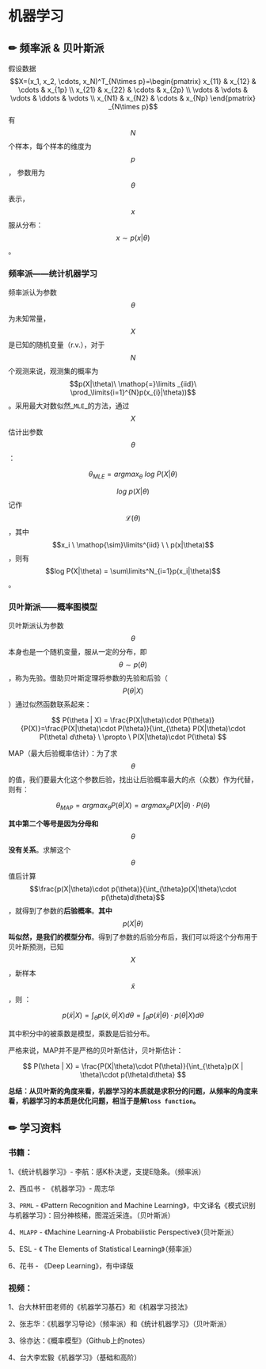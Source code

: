 # 机器学习

## ✏ 频率派 & 贝叶斯派

假设数据 $$X=(x_1, x_2, \cdots, x_N)^T_{N\times p}=\begin{pmatrix}  x_{11} & x_{12} & \cdots & x_{1p} \\  x_{21} & x_{22} & \cdots & x_{2p} \\ \vdots & \vdots & \vdots & \ddots & \vdots \\ x_{N1} & x_{N2} & \cdots & x_{Np} \end{pmatrix} _{N\times p}$$ 有 $$N$$ 个样本，每个样本的维度为 $$p$$ ， 参数用为 $$\theta$$ 表示， $$x$$ 服从分布： $$x\sim p(x|\theta)$$ 。

### 频率派——统计机器学习

频率派认为参数 $$\theta$$ 为未知常量， $$X$$ 是已知的随机变量（r.v.），对于 $$N$$ 个观测来说，观测集的概率为 $$p(X|\theta)\ \mathop{=}\limits _{iid}\ \prod_\limits{i=1}^{N}p(x_{i}|\theta))$$ 。采用最大对数似然_`MLE`_的方法，通过 $$X$$ 估计出参数 $$\theta$$ ： 

$$
\theta_{MLE} = arg max_{\theta}\  log\ P(X | \theta)
$$

 $$log\ p(X | \theta)$$ 记作 $$\mathcal{L}(\theta)$$ ，其中 $$x_i \ \mathop{\sim}\limits^{iid} \ \  p(x|\theta)$$ ，则有 $$log P(X|\theta) = \sum\limits^N_{i=1}p(x_i|\theta)$$ 。

### 贝叶斯派——概率图模型

贝叶斯派认为参数 $$\theta$$ 本身也是一个随机变量，服从一定的分布，即 $$\theta \sim p(\theta)$$ ，称为先验。借助贝叶斯定理将参数的先验和后验（ $$P(\theta | X)$$ ）通过似然函数联系起来：

$$
P(\theta | X) = \frac{P(X|\theta)\cdot P(\theta)}{P(X)}=\frac{P(X|\theta)\cdot P(\theta)}{\int_{\theta} P(X|\theta)\cdot P(\theta) d\theta} \  \propto \ P(X|\theta)\cdot P(\theta)
$$

MAP（最大后验概率估计）：为了求 $$\theta$$ 的值，我们要最大化这个参数后验，找出让后验概率最大的点（众数）作为代替，则有： 

$$
\theta_{MAP}= arg max_{\theta} P(\theta | X) = arg max_{\theta} P(X|\theta)\cdot P(\theta)
$$

**其中第二个等号是因为分母和** $$\theta$$ **没有关系**。求解这个 $$\theta$$值后计算 $$\frac{p(X|\theta)\cdot p(\theta)}{\int_{\theta}p(X|\theta)\cdot p(\theta)d\theta}$$ ，就得到了参数的**后验概率**。**其中** $$p(X|\theta)$$ **叫似然，是我们的模型分布**。得到了参数的后验分布后，我们可以将这个分布用于贝叶斯预测，已知 $$X$$ ，新样本 $$\tilde{x}$$ ，则 ：

$$
p(\tilde{x} | X) = \int_{\theta}p(\tilde{x},\theta | X)d\theta = \int_{\theta}p(\tilde{x}| \theta)\cdot p(\theta | X)d\theta
$$

其中积分中的被乘数是模型，乘数是后验分布。

严格来说，MAP并不是严格的贝叶斯估计，贝叶斯估计：

$$
P(\theta | X) = \frac{P(X|\theta)\cdot P(\theta)}{\int_{\theta}p(X | \theta)\cdot p(\theta)d\theta}
$$

**总结：从贝叶斯的角度来看，机器学习的本质就是求积分的问题，从频率的角度来看，机器学习的本质是优化问题，相当于是解`loss function`。**

## ✏ 学习资料

### 书籍：

1、《统计机器学习》- 李航：感K朴决逻，支提E隐条。（频率派）

2、西瓜书 - 《机器学习》- 周志华

3、`PRML` - 《Pattern Recognition and Machine Learning》，中文译名《模式识别与机器学习》：回分神核稀，图混近采连。（贝叶斯派）

4、`MLAPP` - 《Machine Learning-A Probabilistic Perspective》（贝叶斯派）

5、ESL - 《 The Elements of Statistical Learning》（频率派）

6、花书 - 《Deep Learning》，有中译版

### 视频：

1、台大林轩田老师的《机器学习基石》和《机器学习技法》

2、张志华：《机器学习导论》（频率派）和《统计机器学习》（贝叶斯派）

3、徐亦达：《概率模型》（Github上的notes）

4、台大李宏毅《机器学习》（基础和高阶）

